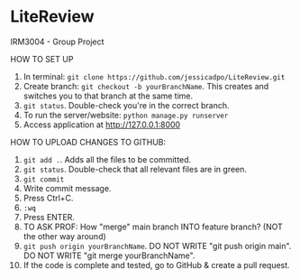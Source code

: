 # LiteReview
IRM3004 - Group Project

HOW TO SET UP
1. In terminal: `git clone https://github.com/jessicadpo/LiteReview.git`
2. Create branch: `git checkout -b yourBranchName`. This creates and switches you to that branch at the same time.
3. `git status`. Double-check you're in the correct branch.
4. To run the server/website: `python manage.py runserver`
5. Access application at http://127.0.0.1:8000

HOW TO UPLOAD CHANGES TO GITHUB:
1. `git add .`. Adds all the files to be committed.
2. `git status`. Double-check that all relevant files are in green.
3. `git commit`
4. Write commit message.
5. Press Ctrl+C.
6. `:wq`
7. Press ENTER.
8. TO ASK PROF: How "merge" main branch INTO feature branch? (NOT the other way around)
8. `git push origin yourBranchName`. DO NOT WRITE "git push origin main". DO NOT WRITE "git merge yourBranchName".
9. If the code is complete and tested, go to GitHub & create a pull request.
